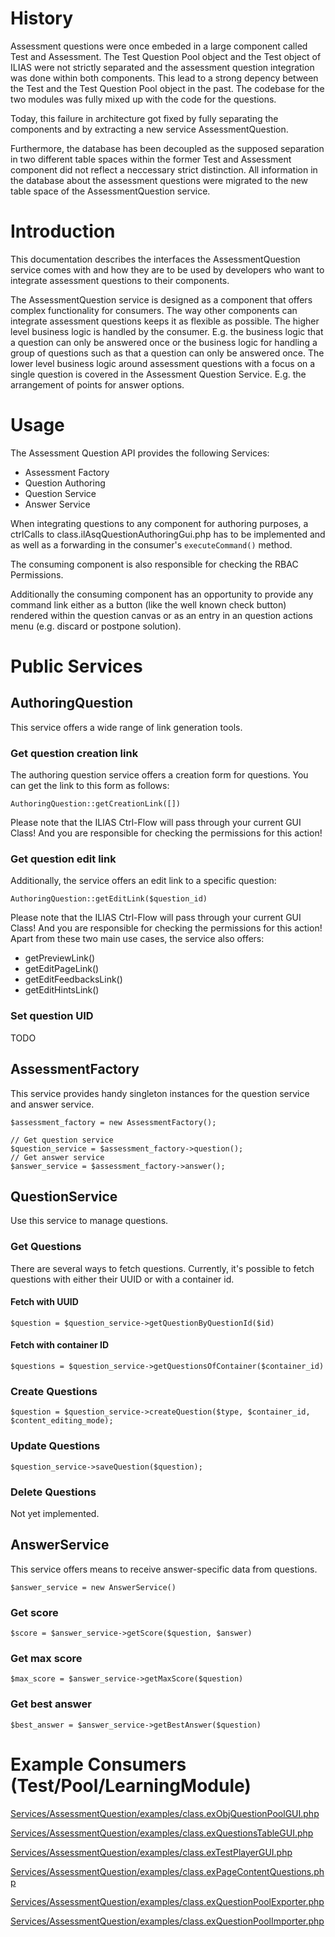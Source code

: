 # History

Assessment questions were once embeded in a large component called Test and Assessment. The Test Question Pool object and the Test object of ILIAS were not strictly separated and the assessment question integration was done within both components. This lead to a strong depency between the Test and the Test Question Pool object in the past. The codebase for the two modules was fully mixed up with the code for the questions.

Today, this failure in architecture got fixed by fully separating the components and by extracting a new service AssessmentQuestion.

Furthermore, the database has been decoupled as the supposed separation in two different table spaces within the former Test and Assessment component did not reflect a neccessary strict distinction. All information in the database about the assessment questions were migrated to the new table space of the AssessmentQuestion service.

# Introduction

This documentation describes the interfaces the AssessmentQuestion service comes with and how they are to be used by developers who want to integrate assessment questions to their components.

The AssessmentQuestion service is designed as a component that offers complex functionality for consumers. The way other components can integrate assessment questions keeps it as flexible as possible. The higher level business logic is handled by the consumer. E.g. the business logic that a question can only be answered once or the business logic for handling a group of questions such as that a question can only be answered once. The lower level business logic around assessment questions with a focus on a single question is covered in the Assessment Question Service. E.g. the arrangement of points for answer options.

# Usage
The Assessment Question API provides the following Services:

- Assessment Factory
- Question Authoring
- Question Service
- Answer Service

When integrating questions to any component for authoring purposes, a ctrlCalls to class.ilAsqQuestionAuthoringGui.php has to be implemented and as well as a forwarding in the consumer's `executeCommand()` method.

The consuming component is also responsible for checking the RBAC Permissions. 

Additionally the consuming component has an opportunity to provide any command link either as a button (like the well known check button) rendered within the question canvas or as an entry in an question actions menu (e.g. discard or postpone solution).

# Public Services

## AuthoringQuestion
This service offers a wide range of link generation tools.
### Get question creation link
The authoring question service offers a creation form for questions. You can get the link to this form as follows:
```
AuthoringQuestion::getCreationLink([])
```
Please note that the ILIAS Ctrl-Flow will pass through your current GUI Class! And you are responsible for checking the permissions for this action!
### Get question edit link
Additionally, the service offers an edit link to a specific question:
```
AuthoringQuestion::getEditLink($question_id)
```
Please note that the ILIAS Ctrl-Flow will pass through your current GUI Class! And you are responsible for checking the permissions for this action!
Apart from these two main use cases, the service also offers:
- getPreviewLink()
- getEditPageLink()
- getEditFeedbacksLink()
- getEditHintsLink()

### Set question UID
TODO
## AssessmentFactory
This service provides handy singleton instances for the question service and answer service.

```
$assessment_factory = new AssessmentFactory();

// Get question service
$question_service = $assessment_factory->question();
// Get answer service
$answer_service = $assessment_factory->answer();
```
## QuestionService
Use this service to manage questions.
### Get Questions
There are several ways to fetch questions. Currently, it's possible to fetch questions with either their UUID or with a container id.
#### Fetch with UUID
```
$question = $question_service->getQuestionByQuestionId($id)
```
#### Fetch with container ID
```
$questions = $question_service->getQuestionsOfContainer($container_id)
```
### Create Questions
```
$question = $question_service->createQuestion($type, $container_id, $content_editing_mode);
```
### Update Questions
```
$question_service->saveQuestion($question);
```
### Delete Questions
Not yet implemented.
## AnswerService
This service offers means to receive answer-specific data from questions.
```
$answer_service = new AnswerService()
```
### Get score
```
$score = $answer_service->getScore($question, $answer)
```
### Get max score
```
$max_score = $answer_service->getMaxScore($question)
```
### Get best answer
```
$best_answer = $answer_service->getBestAnswer($question)
```

# Example Consumers (Test/Pool/LearningModule)

[Services/AssessmentQuestion/examples/class.exObjQuestionPoolGUI.php](../examples/class.exObjQuestionPoolGUI.php)

[Services/AssessmentQuestion/examples/class.exQuestionsTableGUI.php](../examples/class.exQuestionsTableGUI.php)

[Services/AssessmentQuestion/examples/class.exTestPlayerGUI.php](../examples/class.exTestPlayerGUI.php)

[Services/AssessmentQuestion/examples/class.exPageContentQuestions.php](../examples/class.exPageContentQuestions.php)

[Services/AssessmentQuestion/examples/class.exQuestionPoolExporter.php](../examples/class.exQuestionPoolExporter.php)

[Services/AssessmentQuestion/examples/class.exQuestionPoolImporter.php](../examples/class.exQuestionPoolImporter.php)

